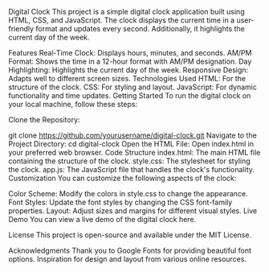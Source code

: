 Digital Clock
This project is a simple digital clock application built using HTML, CSS, and JavaScript. The clock displays the current time in a user-friendly format and updates every second. Additionally, it highlights the current day of the week.

Features
Real-Time Clock: Displays hours, minutes, and seconds.
AM/PM Format: Shows the time in a 12-hour format with AM/PM designation.
Day Highlighting: Highlights the current day of the week.
Responsive Design: Adapts well to different screen sizes.
Technologies Used
HTML: For the structure of the clock.
CSS: For styling and layout.
JavaScript: For dynamic functionality and time updates.
Getting Started
To run the digital clock on your local machine, follow these steps:

Clone the Repository:

git clone https://github.com/yourusername/digital-clock.git
Navigate to the Project Directory: cd digital-clock
Open the HTML File: Open index.html in your preferred web browser.
Code Structure
index.html: The main HTML file containing the structure of the clock.
style.css: The stylesheet for styling the clock.
app.js: The JavaScript file that handles the clock's functionality.
Customization
You can customize the following aspects of the clock:

Color Scheme: Modify the colors in style.css to change the appearance.
Font Styles: Update the font styles by changing the CSS font-family properties.
Layout: Adjust sizes and margins for different visual styles.
Live Demo
You can view a live demo of the digital clock here.


License
This project is open-source and available under the MIT License.

Acknowledgments
Thank you to Google Fonts for providing beautiful font options.
Inspiration for design and layout from various online resources.
